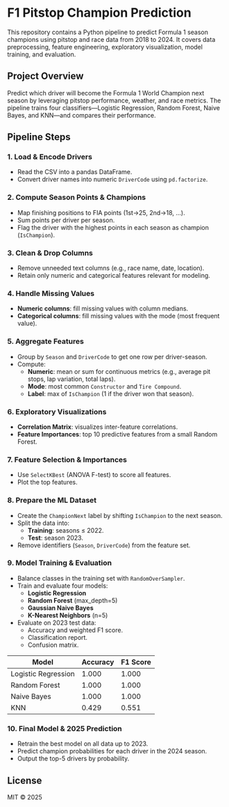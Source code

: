 # F1 Pitstop Champion Prediction

This repository contains a Python pipeline to predict Formula 1 season champions using pitstop and race data from 2018 to 2024. It covers data preprocessing, feature engineering, exploratory visualization, model training, and evaluation.

## Project Overview

Predict which driver will become the Formula 1 World Champion next season by leveraging pitstop performance, weather, and race metrics. The pipeline trains four classifiers—Logistic Regression, Random Forest, Naive Bayes, and KNN—and compares their performance.

## Pipeline Steps

### 1. Load & Encode Drivers

- Read the CSV into a pandas DataFrame.
- Convert driver names into numeric `DriverCode` using `pd.factorize`.

### 2. Compute Season Points & Champions

- Map finishing positions to FIA points (1st→25, 2nd→18, …).
- Sum points per driver per season.
- Flag the driver with the highest points in each season as champion (`IsChampion`).

### 3. Clean & Drop Columns

- Remove unneeded text columns (e.g., race name, date, location).
- Retain only numeric and categorical features relevant for modeling.

### 4. Handle Missing Values

- **Numeric columns**: fill missing values with column medians.
- **Categorical columns**: fill missing values with the mode (most frequent value).

### 5. Aggregate Features

- Group by `Season` and `DriverCode` to get one row per driver-season.
- Compute:
  - **Numeric**: mean or sum for continuous metrics (e.g., average pit stops, lap variation, total laps).
  - **Mode**: most common `Constructor` and `Tire Compound`.
  - **Label**: max of `IsChampion` (1 if the driver won that season).

### 6. Exploratory Visualizations

- **Correlation Matrix**: visualizes inter-feature correlations.
- **Feature Importances**: top 10 predictive features from a small Random Forest.

### 7. Feature Selection & Importances

- Use `SelectKBest` (ANOVA F-test) to score all features.
- Plot the top features.

### 8. Prepare the ML Dataset

- Create the `ChampionNext` label by shifting `IsChampion` to the next season.
- Split the data into:
  - **Training**: seasons ≤ 2022.
  - **Test**: season 2023.
- Remove identifiers (`Season`, `DriverCode`) from the feature set.

### 9. Model Training & Evaluation

- Balance classes in the training set with `RandomOverSampler`.
- Train and evaluate four models:
  - **Logistic Regression**
  - **Random Forest** (max_depth=5)
  - **Gaussian Naive Bayes**
  - **K-Nearest Neighbors** (n=5)
- Evaluate on 2023 test data:
  - Accuracy and weighted F1 score.
  - Classification report.
  - Confusion matrix.

| Model               | Accuracy | F1 Score |
|---------------------|----------|----------|
| Logistic Regression | 1.000    | 1.000    |
| Random Forest       | 1.000    | 1.000    |
| Naive Bayes         | 1.000    | 1.000    |
| KNN                 | 0.429    | 0.551    |

### 10. Final Model & 2025 Prediction

- Retrain the best model on all data up to 2023.
- Predict champion probabilities for each driver in the 2024 season.
- Output the top-5 drivers by probability.

## License

MIT © 2025
